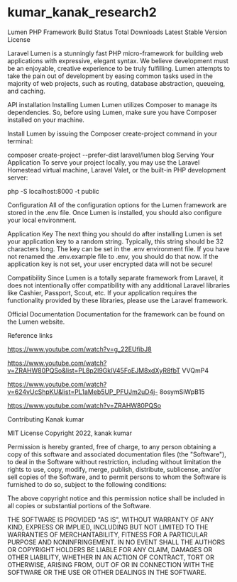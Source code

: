# kumar_kanak_research2

Lumen PHP Framework
Build Status Total Downloads Latest Stable Version License

Laravel Lumen is a stunningly fast PHP micro-framework for building web applications with expressive, elegant syntax. We believe development must be an enjoyable, creative experience to be truly fulfilling. Lumen attempts to take the pain out of development by easing common tasks used in the majority of web projects, such as routing, database abstraction, queueing, and caching.

API installation
Installing Lumen
Lumen utilizes Composer to manage its dependencies. So, before using Lumen, make sure you have Composer installed on your machine.

Install Lumen by issuing the Composer create-project command in your terminal:

composer create-project --prefer-dist laravel/lumen blog Serving Your Application To serve your project locally, you may use the Laravel Homestead virtual machine, Laravel Valet, or the built-in PHP development server:

php -S localhost:8000 -t public

Configuration
All of the configuration options for the Lumen framework are stored in the .env file. Once Lumen is installed, you should also configure your local environment.

Application Key
The next thing you should do after installing Lumen is set your application key to a random string. Typically, this string should be 32 characters long. The key can be set in the .env environment file. If you have not renamed the .env.example file to .env, you should do that now. If the application key is not set, your user encrypted data will not be secure!

Compatibility
Since Lumen is a totally separate framework from Laravel, it does not intentionally offer compatibility with any additional Laravel libraries like Cashier, Passport, Scout, etc. If your application requires the functionality provided by these libraries, please use the Laravel framework.

Official Documentation
Documentation for the framework can be found on the Lumen website.

Reference links

https://www.youtube.com/watch?v=g_22EUfibJ8

https://www.youtube.com/watch?v=ZRAHW80PQSo&list=PL8p2I9GklV45FoEJM8xdXyR8fbT
VVQmP4

https://www.youtube.com/watch?v=624vUcShpKU&list=PL1aMeb5UP_PFUJm2uD4j-
8osymSiWpB15

https://www.youtube.com/watch?v=ZRAHW80PQSo

Contributing
Kanak kumar


MIT License
Copyright 2022, kanak kumar

Permission is hereby granted, free of charge, to any person obtaining a copy of this software and associated documentation files (the "Software"), to deal in the Software without restriction, including without limitation the rights to use, copy, modify, merge, publish, distribute, sublicense, and/or sell copies of the Software, and to permit persons to whom the Software is furnished to do so, subject to the following conditions:

The above copyright notice and this permission notice shall be included in all copies or substantial portions of the Software.

THE SOFTWARE IS PROVIDED "AS IS", WITHOUT WARRANTY OF ANY KIND, EXPRESS OR IMPLIED, INCLUDING BUT NOT LIMITED TO THE WARRANTIES OF MERCHANTABILITY, FITNESS FOR A PARTICULAR PURPOSE AND NONINFRINGEMENT. IN NO EVENT SHALL THE AUTHORS OR COPYRIGHT HOLDERS BE LIABLE FOR ANY CLAIM, DAMAGES OR OTHER LIABILITY, WHETHER IN AN ACTION OF CONTRACT, TORT OR OTHERWISE, ARISING FROM, OUT OF OR IN CONNECTION WITH THE SOFTWARE OR THE USE OR OTHER DEALINGS IN THE SOFTWARE.

